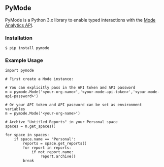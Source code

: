 ## PyMode

PyMode is a Python 3.x library to enable typed interactions with the [Mode Analytics API](http://developer.modeanalytics.com/).

### Installation

```
$ pip install pymode
```

### Example Usage

```
import pymode

# First create a Mode instance:

# You can explicitly pass in the API token and API password
m = pymode.Mode('<your-org-name>','<your-mode-api-token>','<your-mode-api-password>')

# Or your API token and API password can be set as environment variables
m = pymode.Mode('<your-org-name>')

# Archive "Untitled Reports" in your Personal space
spaces = m.get_spaces()

for space in spaces:
    if space.name == 'Personal':
        reports = space.get_reports()
        for report in reports:
            if not report.name:
                report.archive()
        break
```

